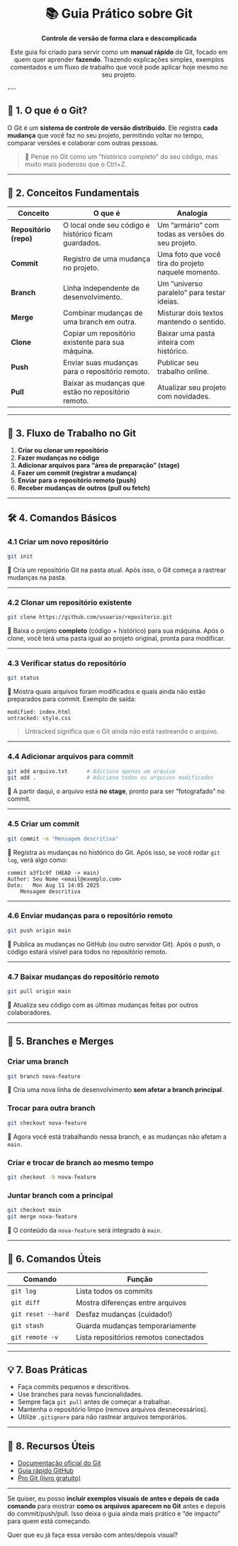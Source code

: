 <div align="center">

# 📚 Guia Prático sobre Git

**Controle de versão de forma clara e descomplicada**

Este guia foi criado para servir como um **manual rápido** de Git, focado em quem quer aprender **fazendo**.
Trazendo explicações simples, exemplos comentados e um fluxo de trabalho que você pode aplicar hoje mesmo no seu projeto.
</div>
---

## 🚀 1. O que é o Git?

O Git é um **sistema de controle de versão distribuído**.
Ele registra **cada mudança** que você faz no seu projeto, permitindo voltar no tempo, comparar versões e colaborar com outras pessoas.

> 📌 Pense no Git como um "histórico completo" do seu código, mas muito mais poderoso que o Ctrl+Z.

---

## 🧠 2. Conceitos Fundamentais

| Conceito               | O que é                                              | Analogia                                           |
| ---------------------- | ---------------------------------------------------- | -------------------------------------------------- |
| **Repositório (repo)** | O local onde seu código e histórico ficam guardados. | Um “armário” com todas as versões do seu projeto.  |
| **Commit**             | Registro de uma mudança no projeto.                  | Uma foto que você tira do projeto naquele momento. |
| **Branch**             | Linha independente de desenvolvimento.               | Um “universo paralelo” para testar ideias.         |
| **Merge**              | Combinar mudanças de uma branch em outra.            | Misturar dois textos mantendo o sentido.           |
| **Clone**              | Copiar um repositório existente para sua máquina.    | Baixar uma pasta inteira com histórico.            |
| **Push**               | Enviar suas mudanças para o repositório remoto.      | Publicar seu trabalho online.                      |
| **Pull**               | Baixar as mudanças que estão no repositório remoto.  | Atualizar seu projeto com novidades.               |

---

## 🔄 3. Fluxo de Trabalho no Git

1. **Criar ou clonar um repositório**
2. **Fazer mudanças no código**
3. **Adicionar arquivos para “área de preparação” (stage)**
4. **Fazer um commit (registrar a mudança)**
5. **Enviar para o repositório remoto (push)**
6. **Receber mudanças de outros (pull ou fetch)**

---

## 🛠 4. Comandos Básicos

### 4.1 Criar um novo repositório

```bash
git init
```

📌 Cria um repositório Git na pasta atual.
Após isso, o Git começa a rastrear mudanças na pasta.

---

### 4.2 Clonar um repositório existente

```bash
git clone https://github.com/usuario/repositorio.git
```

📌 Baixa o projeto **completo** (código + histórico) para sua máquina.
Após o clone, você terá uma pasta igual ao projeto original, pronta para modificar.

---

### 4.3 Verificar status do repositório

```bash
git status
```

📌 Mostra quais arquivos foram modificados e quais ainda não estão preparados para commit.
Exemplo de saída:

```
modified: index.html
untracked: style.css
```

> Untracked significa que o Git ainda não está rastreando o arquivo.

---

### 4.4 Adicionar arquivos para commit

```bash
git add arquivo.txt      # Adiciona apenas um arquivo
git add .                # Adiciona todos os arquivos modificados
```

📌 A partir daqui, o arquivo está **no stage**, pronto para ser “fotografado” no commit.

---

### 4.5 Criar um commit

```bash
git commit -m "Mensagem descritiva"
```

📌 Registra as mudanças no histórico do Git.
Após isso, se você rodar `git log`, verá algo como:

```
commit a3f1c9f (HEAD -> main)
Author: Seu Nome <email@exemplo.com>
Date:   Mon Aug 11 14:05 2025
    Mensagem descritiva
```

---

### 4.6 Enviar mudanças para o repositório remoto

```bash
git push origin main
```

📌 Publica as mudanças no GitHub (ou outro servidor Git).
Após o push, o código estará visível para todos no repositório remoto.

---

### 4.7 Baixar mudanças do repositório remoto

```bash
git pull origin main
```

📌 Atualiza seu código com as últimas mudanças feitas por outros colaboradores.

---

## 📂 5. Branches e Merges

### Criar uma branch

```bash
git branch nova-feature
```

📌 Cria uma nova linha de desenvolvimento **sem afetar a branch principal**.

### Trocar para outra branch

```bash
git checkout nova-feature
```

📌 Agora você está trabalhando nessa branch, e as mudanças não afetam a `main`.

### Criar e trocar de branch ao mesmo tempo

```bash
git checkout -b nova-feature
```

### Juntar branch com a principal

```bash
git checkout main
git merge nova-feature
```

📌 O conteúdo da `nova-feature` será integrado à `main`.

---

## 🔧 6. Comandos Úteis

| Comando            | Função                                |
| ------------------ | ------------------------------------- |
| `git log`          | Lista todos os commits                |
| `git diff`         | Mostra diferenças entre arquivos      |
| `git reset --hard` | Desfaz mudanças (cuidado!)            |
| `git stash`        | Guarda mudanças temporariamente       |
| `git remote -v`    | Lista repositórios remotos conectados |

---

## 💡 7. Boas Práticas

* Faça commits pequenos e descritivos.
* Use branches para novas funcionalidades.
* Sempre faça `git pull` antes de começar a trabalhar.
* Mantenha o repositório limpo (remova arquivos desnecessários).
* Utilize `.gitignore` para não rastrear arquivos temporários.

---

## 🔗 8. Recursos Úteis

* [Documentação oficial do Git](https://git-scm.com/doc)
* [Guia rápido GitHub](https://docs.github.com/pt)
* [Pro Git (livro gratuito)](https://git-scm.com/book/pt-br/v2)

---

Se quiser, eu posso **incluir exemplos visuais de antes e depois de cada comando** para mostrar **como os arquivos aparecem no Git** antes e depois do commit/push/pull.
Isso deixa o guia ainda mais prático e “de impacto” para quem está começando.

Quer que eu já faça essa versão com antes/depois visual?
